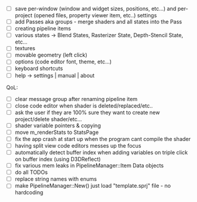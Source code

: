 - [ ] save per-window (window and widget sizes, positions, etc...) and per-project (opened files, property viewer item, etc..) settings
- [ ] add Passes aka groups - merge shaders and all states into the Pass
- [ ] creating pipeline items
- [ ] various states -> Blend States, Rasterizer State, Depth-Stencil State, etc...
- [ ] textures
- [ ] movable geometry (left click)
- [ ] options (code editor font, theme, etc...)
- [ ] keyboard shortcuts
- [ ] help -> settings | manual | about

QoL:
- [ ] clear message group after renaming pipeline item
- [ ] close code editor when shader is deleted/replaced/etc..
- [ ] ask the user if they are 100% sure they want to create new project/delete shader/etc...
- [ ] shader variable pointers & copying
- [ ] move m_renderStats to StatsPage
- [ ] fix the app crash at start up when the program cant compile the shader
- [ ] having split view code editors messes up the focus
- [ ] automatically detect buffer index when adding variables on triple click on buffer index (using D3DReflect)
- [ ] fix various mem leaks in PipelineManager::Item Data objects
- [ ] do all TODOs
- [ ] replace string names with enums
- [ ] make PipelineManager::New() just load "template.sprj" file - no hardcoding